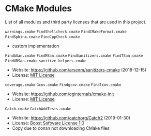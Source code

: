 # CMake Modules

List of all modules and third party licenses that are used in this project.

`warnings.cmake`
`FindShellcheck.cmake`
`FindCMakeFormat.cmake`
`FindSphinx.cmake`
`FindCppCheck.cmake`
 - custom implementation

 `FindASan.cmake`
 `FindMSan.cmake`
 `FindSanitizers.cmake`
 `FindTSan.cmake`
 `FindUBSan.cmake`
 `sanitize-helpers.cmake`
  - Website: https://github.com/arsenm/sanitizers-cmake (2018-12-15)
  - License: [MIT License](https://github.com/arsenm/sanitizers-cmake/blob/master/LICENSE)

`coverage.cmake`
`Gcov.cmake`
`Findgcov.cmake`
`Findlcov.cmake`
 - Website: https://github.com/cginternals/cmake-init
 - License: [MIT License](https://github.com/cginternals/cmake-init/blob/master/LICENSE)


`Catch.cmake`
`CatchAddTests.cmake`
 - Website: https://github.com/catchorg/Catch2 (2019-01-30)
 - License: [Boost Software License 1.0](https://github.com/catchorg/Catch2/blob/master/LICENSE.txt)
 - Copy due to conan not downloading CMake files
